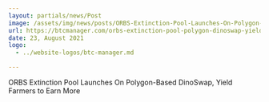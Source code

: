 ```yaml
---
layout: partials/news/Post
image: /assets/img/news/posts/ORBS-Extinction-Pool-Launches-On-Polygon-Based-DinoSwap-Yield-Farmers-to-Earn-More.jpeg
url: https://btcmanager.com/orbs-extinction-pool-polygon-dinoswap-yield-farmers/
date: 23, August 2021
logo: 
  - ../website-logos/btc-manager.md

---
```



ORBS Extinction Pool Launches On Polygon-Based DinoSwap, Yield Farmers to Earn More